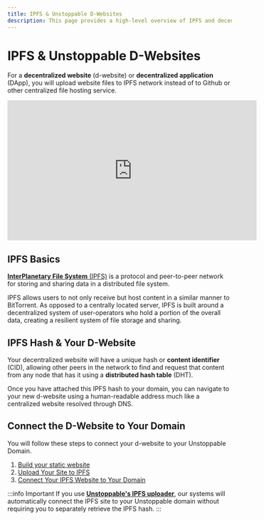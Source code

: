 ```yaml
---
title: IPFS & Unstoppable D-Websites
description: This page provides a high-level overview of IPFS and decentralized websites.
---
```


# IPFS & Unstoppable D-Websites

For a **decentralized website** \(d-website\) or **decentralized application** \(DApp\), you will upload website files to IPFS network instead of to Github or other centralized file hosting service. 

<iframe width="560" height="315" src="https://www.youtube.com/embed/I9vTeAtELOk" title="YouTube video player" frameborder="0" allow="accelerometer; autoplay; clipboard-write; encrypted-media; gyroscope; picture-in-picture" allowfullscreen></iframe>

## IPFS Basics

[**InterPlanetary File System** \(IPFS\)](https://en.wikipedia.org/wiki/InterPlanetary_File_System) is a protocol and peer-to-peer network for storing and sharing data in a distributed file system.

IPFS allows users to not only receive but host content in a similar manner to BitTorrent. As opposed to a centrally located server, IPFS is built around a decentralized system of user-operators who hold a portion of the overall data, creating a resilient system of file storage and sharing. 

## IPFS Hash & Your D-Website

Your decentralized website will have a unique hash or **content identifier** (CID), allowing other peers in the network to find and request that content from any node that has it using a **distributed hash table** \(DHT\).

Once you have attached this IPFS hash to your domain, you can navigate to your new d-website using a human-readable address much like a centralized website resolved through DNS. 

## Connect the D-Website to Your Domain

You will follow these steps to connect your d-website to your Unstoppable Domain. 

1. [Build your static website](build-website.md)
2. [Upload Your Site to IPFS](upload-ipfs.md)
3. [Connect Your IPFS Website to Your Domain](connect-ipfs-to-domain.md)

:::info Important
If you use [**Unstoppable's IPFS uploader**](upload-ipfs.md#option-1-upload-your-website-with-our-ipfs-uploader), our systems will automatically connect the IPFS site to your Unstoppable domain without requiring you to separately retrieve the IPFS hash.
:::
